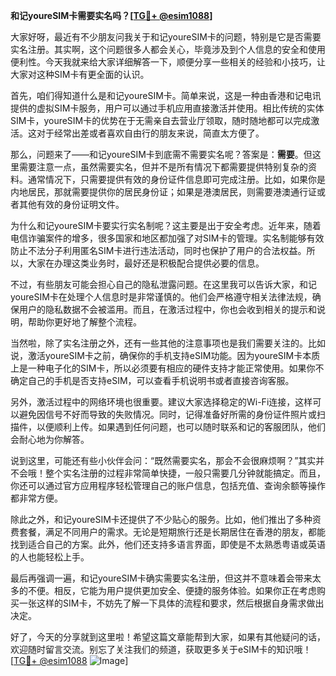 **和记youreSIM卡需要实名吗？[[TG💪+ @esim1088](https://t.me/s/esim1088)]**

大家好呀，最近有不少朋友问我关于和记youreSIM卡的问题，特别是它是否需要实名注册。其实啊，这个问题很多人都会关心，毕竟涉及到个人信息的安全和使用便利性。今天我就来给大家详细解答一下，顺便分享一些相关的经验和小技巧，让大家对这种SIM卡有更全面的认识。

首先，咱们得知道什么是和记youreSIM卡。简单来说，这是一种由香港和记电讯提供的虚拟SIM卡服务，用户可以通过手机应用直接激活并使用。相比传统的实体SIM卡，youreSIM卡的优势在于无需亲自去营业厅领取，随时随地都可以完成激活。这对于经常出差或者喜欢自由行的朋友来说，简直太方便了。

那么，问题来了——和记youreSIM卡到底需不需要实名呢？答案是：**需要**。但这里需要注意一点，虽然需要实名，但并不是所有情况下都需要提供特别复杂的资料。通常情况下，只需要提供有效的身份证件信息即可完成注册。比如，如果你是内地居民，那就需要提供你的居民身份证；如果是港澳居民，则需要港澳通行证或者其他有效的身份证明文件。

为什么和记youreSIM卡要实行实名制呢？这主要是出于安全考虑。近年来，随着电信诈骗案件的增多，很多国家和地区都加强了对SIM卡的管理。实名制能够有效防止不法分子利用匿名SIM卡进行违法活动，同时也保护了用户的合法权益。所以，大家在办理这类业务时，最好还是积极配合提供必要的信息。

不过，有些朋友可能会担心自己的隐私泄露问题。在这里我可以告诉大家，和记youreSIM卡在处理个人信息时是非常谨慎的。他们会严格遵守相关法律法规，确保用户的隐私数据不会被滥用。而且，在激活过程中，你也会收到相关的提示和说明，帮助你更好地了解整个流程。

当然啦，除了实名注册之外，还有一些其他的注意事项也是我们需要关注的。比如说，激活youreSIM卡之前，确保你的手机支持eSIM功能。因为youreSIM卡本质上是一种电子化的SIM卡，所以必须要有相应的硬件支持才能正常使用。如果你不确定自己的手机是否支持eSIM，可以查看手机说明书或者直接咨询客服。

另外，激活过程中的网络环境也很重要。建议大家选择稳定的Wi-Fi连接，这样可以避免因信号不好而导致的失败情况。同时，记得准备好所需的身份证件照片或扫描件，以便顺利上传。如果遇到任何问题，也可以随时联系和记的客服团队，他们会耐心地为你解答。

说到这里，可能还有些小伙伴会问：“既然需要实名，那会不会很麻烦啊？”其实并不会哦！整个实名注册的过程非常简单快捷，一般只需要几分钟就能搞定。而且，你还可以通过官方应用程序轻松管理自己的账户信息，包括充值、查询余额等操作都非常方便。

除此之外，和记youreSIM卡还提供了不少贴心的服务。比如，他们推出了多种资费套餐，满足不同用户的需求。无论是短期旅行还是长期居住在香港的朋友，都能找到适合自己的方案。此外，他们还支持多语言界面，即使是不太熟悉粤语或英语的人也能轻松上手。

最后再强调一遍，和记youreSIM卡确实需要实名注册，但这并不意味着会带来太多的不便。相反，它能为用户提供更加安全、便捷的服务体验。如果你正在考虑购买一张这样的SIM卡，不妨先了解一下具体的流程和要求，然后根据自身需求做出决定。

好了，今天的分享就到这里啦！希望这篇文章能帮到大家，如果有其他疑问的话，欢迎随时留言交流。别忘了关注我们的频道，获取更多关于eSIM卡的知识哦！[[TG💪+ @esim1088](https://t.me/s/esim1088) ![Image](https://i.postimg.cc/4NQfJmqS/Snipaste-2025-05-13-00-14-12.png)]